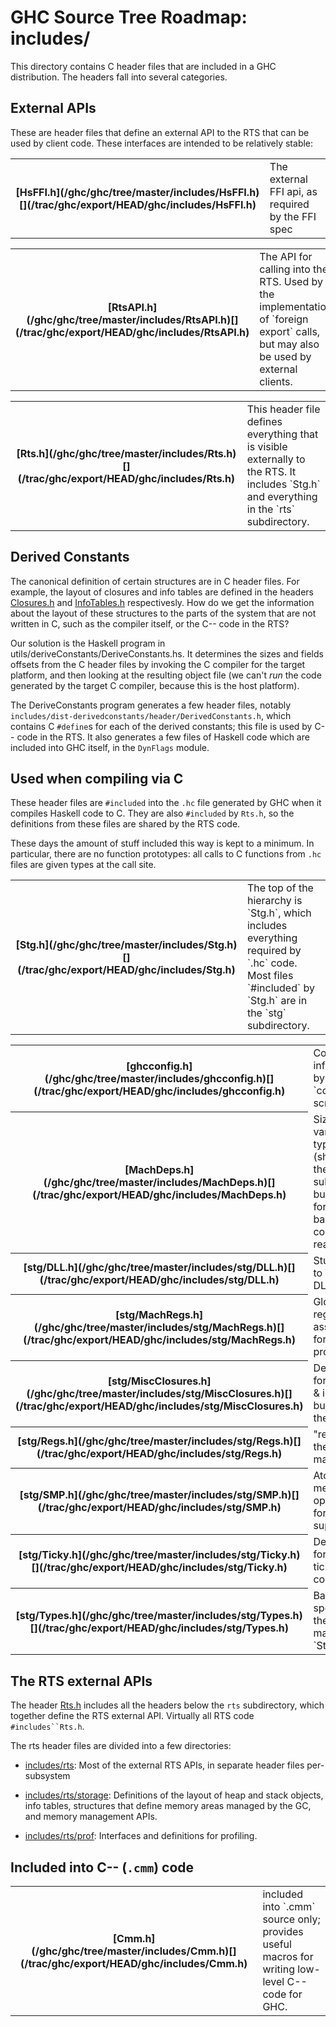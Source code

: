 # GHC Source Tree Roadmap: includes/


This directory contains C header files that are included in a GHC
distribution.  The headers fall into several categories.

## External APIs


These are header files that define an external API to the RTS that can
be used by client code.  These interfaces are intended to be
relatively stable:

<table><tr><th>[HsFFI.h](/ghc/ghc/tree/master/includes/HsFFI.h)[](/trac/ghc/export/HEAD/ghc/includes/HsFFI.h)</th>
<td>
The external FFI api, as required by the FFI spec
</td></tr></table>

<table><tr><th>[RtsAPI.h](/ghc/ghc/tree/master/includes/RtsAPI.h)[](/trac/ghc/export/HEAD/ghc/includes/RtsAPI.h)</th>
<td>
The API for calling into the RTS.  Used by the implementation
of `foreign export` calls, but may also be used by external
clients.
</td></tr></table>

<table><tr><th>[Rts.h](/ghc/ghc/tree/master/includes/Rts.h)[](/trac/ghc/export/HEAD/ghc/includes/Rts.h)</th>
<td>
This header file defines everything that is visible
externally to the RTS.  It includes `Stg.h` and everything
in the `rts` subdirectory.
</td></tr></table>

## Derived Constants


The canonical definition of certain structures are in C header files.
For example, the layout of closures and info tables are defined in the
headers [Closures.h](/ghc/ghc/tree/master/includes/rts/storage/Closures.h)[](/trac/ghc/export/HEAD/ghc/includes/rts/storage/Closures.h) and
[InfoTables.h](/ghc/ghc/tree/master/includes/rts/storage/InfoTables.h)[](/trac/ghc/export/HEAD/ghc/includes/rts/storage/InfoTables.h) respectivesly.  How do we get the information about the
layout of these structures to the parts of the system that are not
written in C, such as the compiler itself, or the C-- code in the RTS?


Our solution is the Haskell program in utils/deriveConstants/DeriveConstants.hs.
It determines the sizes and fields offsets from the C header files by invoking the C compiler for the target platform, and then looking at the resulting object file (we can't *run* the code generated by the target C compiler, because this is the host platform).


The DeriveConstants program generates a few header files, notably `includes/dist-derivedconstants/header/DerivedConstants.h`, which contains C `#define`s for each of the derived constants; this file is used by C-- code in the RTS.  It also generates a few files of Haskell code which are included into GHC itself, in the `DynFlags` module.

## Used when compiling via C


These header files are `#included` into the `.hc` file
generated by GHC when it compiles Haskell code to C.  They are also
`#included` by `Rts.h`, so the definitions from these files are shared
by the RTS code.


These days the amount of stuff included this way is kept to a minimum.
In particular, there are no function prototypes: all calls to C
functions from `.hc` files are given types at the call site.

<table><tr><th>[Stg.h](/ghc/ghc/tree/master/includes/Stg.h)[](/trac/ghc/export/HEAD/ghc/includes/Stg.h)</th>
<td>
The top of the hierarchy is `Stg.h`, which includes everything
required by `.hc` code.  Most files `#included` by `Stg.h` are in the
`stg` subdirectory.
</td></tr></table>

<table><tr><th>[ghcconfig.h](/ghc/ghc/tree/master/includes/ghcconfig.h)[](/trac/ghc/export/HEAD/ghc/includes/ghcconfig.h)</th>
<td>
Configuration info derived by the `configure` script.
</td></tr>
<tr><th>[MachDeps.h](/ghc/ghc/tree/master/includes/MachDeps.h)[](/trac/ghc/export/HEAD/ghc/includes/MachDeps.h)</th>
<td>
Sizes of various basic types (should be in the `stg` subdirectory,
but left here for backwards-compatibility reasons).
</td></tr>
<tr><th>[stg/DLL.h](/ghc/ghc/tree/master/includes/stg/DLL.h)[](/trac/ghc/export/HEAD/ghc/includes/stg/DLL.h)</th>
<td>
Stuff related to Windows DLLs.
</td></tr>
<tr><th>[stg/MachRegs.h](/ghc/ghc/tree/master/includes/stg/MachRegs.h)[](/trac/ghc/export/HEAD/ghc/includes/stg/MachRegs.h)</th>
<td>
Global register assignments for this processor.
</td></tr>
<tr><th>[stg/MiscClosures.h](/ghc/ghc/tree/master/includes/stg/MiscClosures.h)[](/trac/ghc/export/HEAD/ghc/includes/stg/MiscClosures.h)</th>
<td>
Declarations for closures & info tables built-in to the RTS
</td></tr>
<tr><th>[stg/Regs.h](/ghc/ghc/tree/master/includes/stg/Regs.h)[](/trac/ghc/export/HEAD/ghc/includes/stg/Regs.h)</th>
<td>
"registers" in the virtual machine.
</td></tr>
<tr><th>[stg/SMP.h](/ghc/ghc/tree/master/includes/stg/SMP.h)[](/trac/ghc/export/HEAD/ghc/includes/stg/SMP.h)</th>
<td>
Atomic memory operations for SMP support
</td></tr>
<tr><th>[stg/Ticky.h](/ghc/ghc/tree/master/includes/stg/Ticky.h)[](/trac/ghc/export/HEAD/ghc/includes/stg/Ticky.h)</th>
<td>
Declarations for ticky-ticky counters
</td></tr>
<tr><th>[stg/Types.h](/ghc/ghc/tree/master/includes/stg/Types.h)[](/trac/ghc/export/HEAD/ghc/includes/stg/Types.h)</th>
<td>
Basic types specific to the virtual machine (eg. `StgWord`).
</td></tr></table>

## The RTS external APIs


The header [Rts.h](/ghc/ghc/tree/master/includes/Rts.h)[](/trac/ghc/export/HEAD/ghc/includes/Rts.h)
includes all the headers below the `rts` subdirectory, which together
define the RTS external API.  Virtually all RTS code `#includes``Rts.h`.


The rts header files are divided into a few directories:

- [includes/rts](/ghc/ghc/tree/master/includes/rts): Most of
  the external RTS APIs, in separate header files per-subsystem

- [includes/rts/storage](/ghc/ghc/tree/master/includes/rts/storage): Definitions of the layout of heap and stack
  objects, info tables, structures that define memory areas managed
  by the GC, and memory management APIs.

- [includes/rts/prof](/ghc/ghc/tree/master/includes/rts/prof):
  Interfaces and definitions for profiling.

## Included into C-- (`.cmm`) code

<table><tr><th>[Cmm.h](/ghc/ghc/tree/master/includes/Cmm.h)[](/trac/ghc/export/HEAD/ghc/includes/Cmm.h)</th>
<td>
included into `.cmm` source only; provides useful macros for writing
low-level C-- code for GHC.
</td></tr></table>